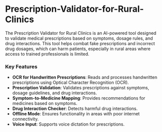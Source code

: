 # Prescription-Validator-for-Rural-Clinics
The Prescription Validator for Rural Clinics is an AI-powered tool designed to validate medical prescriptions based on symptoms, dosage rules, and drug interactions. This tool helps combat fake prescriptions and incorrect drug dosages, which can harm patients, especially in rural areas where access to trained professionals is limited.

### Key Features
- **OCR for Handwritten Prescriptions**: Reads and processes handwritten prescriptions using Optical Character Recognition (OCR).
- **Prescription Validation**: Validates prescriptions against symptoms, dosage guidelines, and drug interactions.
- **Symptom-to-Medicine Mapping**: Provides recommendations for medicines based on symptoms.
- **Drug Interaction Checker**: Detects harmful drug interactions.
- **Offline Mode**: Ensures functionality in areas with poor internet connectivity.
- **Voice Input**: Supports voice dictation for prescriptions.
